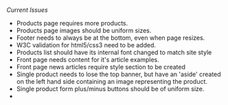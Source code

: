 *Current Issues*

- Products page requires more products.
- Products page images should be uniform sizes.
- Footer needs to always be at the bottom, even when page resizes.
- W3C validation for html5/css3 need to be added.
- Products list should have its internal font changed to match site style
- Front page needs content for it's article examples.
- Front page news articles require style section to be created
- Single product needs to lose the top banner, but have an 'aside' created
on the left hand side containing an image representing the product.
- Single product form plus/minus buttons should be of uniform size.
- 
